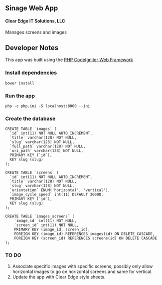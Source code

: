 ## Sinage Web App

#### Clear Edge IT Solutions, LLC

Manages screens and images

## Developer Notes

This app was built using the [PHP CodeIgniter Web Framework](https://codeigniter.com/)

### Install dependencies

    bower install

### Run the app

    php -c php.ini -S localhost:8000 --ini

### Create the database

    CREATE TABLE `images` (
      `id` int(11) NOT NULL AUTO_INCREMENT,
      `title` varchar(128) NOT NULL,
      `slug` varchar(128) NOT NULL,
      `full_path` varchar(128) NOT NULL,
      `uri_path` varchar(128) NOT NULL,
      PRIMARY KEY (`id`),
      KEY slug (slug)
    );

    CREATE TABLE `screens` (
      `id` int(11) NOT NULL AUTO_INCREMENT,
      `title` varchar(128) NOT NULL,
      `slug` varchar(128) NOT NULL,
      `orientation` ENUM('horizontal', 'vertical'),
      `image_cycle_speed` int(11) DEFAULT 30000,
      PRIMARY KEY (`id`),
      KEY slug (slug)
    );

    CREATE TABLE `images_screens` (
    	`image_id` int(11) NOT NULL,
    	`screen_id` int(11) NOT NULL,
    	PRIMARY KEY (image_id, screen_id),
    	FOREIGN KEY (image_id) REFERENCES images(id) ON DELETE CASCADE,
    	FOREIGN KEY (screen_id) REFERENCES screens(id) ON DELETE CASCADE
    );

### TO DO
1) Associate specific images with specific screens, possibly only allow horizontal images to go on horizontal screens and same for vertical.
2) Update the app with Clear Edge style sheets.
